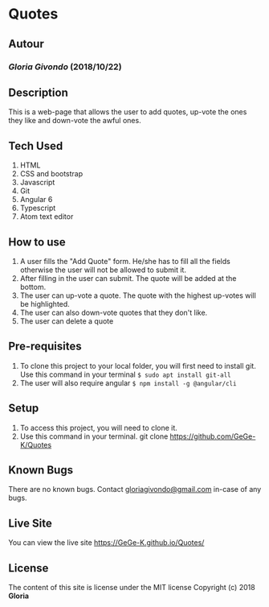 # Quotes

## Autour

### *Gloria Givondo* (2018/10/22)

## Description

This is a web-page that allows the user to add quotes, up-vote the ones they like and down-vote the awful ones.

## Tech Used

1. HTML
2. CSS and bootstrap
3. Javascript
4. Git
5. Angular 6
6. Typescript
7. Atom text editor

## How to use

1. A user fills the "Add Quote" form. He/she has to fill all the fields otherwise the user will not be allowed to submit it.
2. After filling in the user can submit. The quote will be added at the bottom.
3. The user can up-vote a quote. The quote with the highest up-votes will be highlighted.
4. The user can also down-vote quotes that they don't like.
5. The user can delete a quote

## Pre-requisites

1. To clone this project to your local folder, you will first need to install git. Use this command in your terminal ```$ sudo apt install git-all```
2. The user will also require angular ```$ npm install -g @angular/cli```


## Setup

1. To access this project, you will need to clone it.
2. Use this command in your terminal. git clone https://github.com/GeGe-K/Quotes

## Known Bugs

There are no known bugs. Contact gloriagivondo@gmail.com in-case of any bugs.

## Live Site

You can view the live site https://GeGe-K.github.io/Quotes/

## License

The content of this site is license under the MIT license
Copyright (c) 2018 **Gloria**
